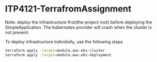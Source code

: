 # ITP4121-TerrafromAssignment

Note: deploy the infrastructure first(the project root) before deploying the SimpleApplication. The kubernates provider will crash when the cluster is not present.

To deploy infrastructure individully, use the following steps

```sh
terraform apply -target=module.aws-eks-cluster
terraform apply -target=module.aws-eks-deployment
```